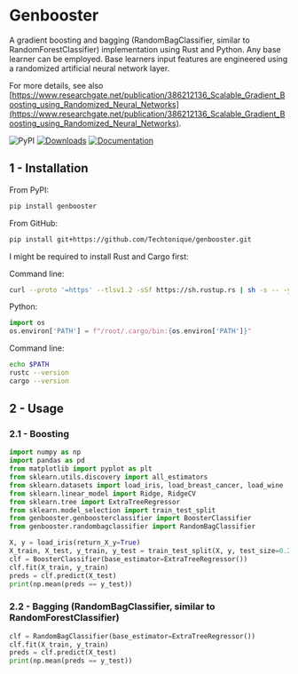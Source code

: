 # Genbooster

A gradient boosting and bagging (RandomBagClassifier, similar to RandomForestClassifier) implementation using Rust and Python. Any base learner can be employed. Base learners input features are engineered using a randomized artificial neural network layer.

For more details, see also [https://www.researchgate.net/publication/386212136_Scalable_Gradient_Boosting_using_Randomized_Neural_Networks](https://www.researchgate.net/publication/386212136_Scalable_Gradient_Boosting_using_Randomized_Neural_Networks).

![PyPI](https://img.shields.io/pypi/v/genbooster) 
[![Downloads](https://pepy.tech/badge/genbooster)](https://pepy.tech/project/genbooster) 
[![Documentation](https://img.shields.io/badge/documentation-is_here-green)](https://techtonique.github.io/genbooster/)

## 1 - Installation

From PyPI:
```bash
pip install genbooster
```
From GitHub:
```bash
pip install git+https://github.com/Techtonique/genbooster.git
```

I might be required to install Rust and Cargo first: 

Command line:
```bash
curl --proto '=https' --tlsv1.2 -sSf https://sh.rustup.rs | sh -s -- -y
```

Python:
```python
import os
os.environ['PATH'] = f"/root/.cargo/bin:{os.environ['PATH']}"
```

Command line:
```bash
echo $PATH
rustc --version
cargo --version
```

## 2 - Usage

### 2.1 - Boosting

```python
import numpy as np
import pandas as pd
from matplotlib import pyplot as plt
from sklearn.utils.discovery import all_estimators
from sklearn.datasets import load_iris, load_breast_cancer, load_wine
from sklearn.linear_model import Ridge, RidgeCV
from sklearn.tree import ExtraTreeRegressor
from sklearn.model_selection import train_test_split
from genbooster.genboosterclassifier import BoosterClassifier
from genbooster.randombagclassifier import RandomBagClassifier

X, y = load_iris(return_X_y=True)
X_train, X_test, y_train, y_test = train_test_split(X, y, test_size=0.2, random_state=42)
clf = BoosterClassifier(base_estimator=ExtraTreeRegressor())
clf.fit(X_train, y_train)
preds = clf.predict(X_test)
print(np.mean(preds == y_test))
```

### 2.2 - Bagging (RandomBagClassifier, similar to RandomForestClassifier)

```python
clf = RandomBagClassifier(base_estimator=ExtraTreeRegressor())
clf.fit(X_train, y_train)
preds = clf.predict(X_test)
print(np.mean(preds == y_test))
```

